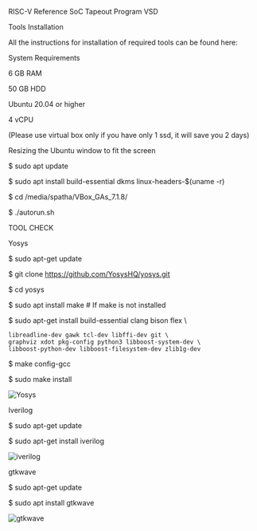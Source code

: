 RISC-V Reference SoC Tapeout Program VSD

Tools Installation

All the instructions for installation of required tools can be found here:

System Requirements

6 GB RAM

50 GB HDD

Ubuntu 20.04 or higher

4 vCPU

(Please use virtual box only if you have only 1 ssd, it will save you 2 days)

Resizing the Ubuntu window to fit the screen

$ sudo apt update

$ sudo apt install build-essential dkms linux-headers-$(uname -r)

$ cd /media/spatha/VBox_GAs_7.1.8/

$ ./autorun.sh

TOOL CHECK

Yosys

$ sudo apt-get update

$ git clone https://github.com/YosysHQ/yosys.git

$ cd yosys

$ sudo apt install make               # If make is not installed

$ sudo apt-get install build-essential clang bison flex \

    libreadline-dev gawk tcl-dev libffi-dev git \
    graphviz xdot pkg-config python3 libboost-system-dev \
    libboost-python-dev libboost-filesystem-dev zlib1g-dev

$ make config-gcc

$ sudo make install

![Yosys](https://github.com/user-attachments/assets/dd4615af-6c7d-4e9b-a912-626cc146898f)

Iverilog

$ sudo apt-get update

$ sudo apt-get install iverilog

![iverilog](https://github.com/user-attachments/assets/35229939-8da8-4319-ae36-b37b5af6b1f5)

gtkwave

$ sudo apt-get update

$ sudo apt install gtkwave

![gtkwave](https://github.com/user-attachments/assets/07e8b15e-1ccd-4055-ac37-37350e7a2d5c)




